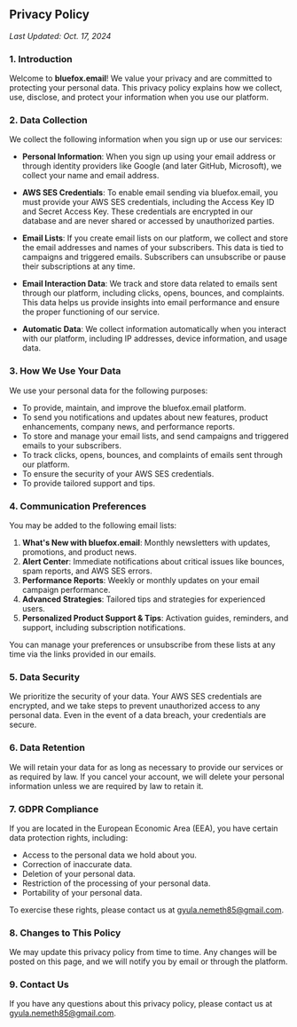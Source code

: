 ## Privacy Policy

_Last Updated: Oct. 17, 2024_

### 1. Introduction

Welcome to **bluefox.email**! We value your privacy and are committed to protecting your personal data. This privacy policy explains how we collect, use, disclose, and protect your information when you use our platform.

### 2. Data Collection

We collect the following information when you sign up or use our services:

- **Personal Information**: When you sign up using your email address or through identity providers like Google (and later GitHub, Microsoft), we collect your name and email address.
  
- **AWS SES Credentials**: To enable email sending via bluefox.email, you must provide your AWS SES credentials, including the Access Key ID and Secret Access Key. These credentials are encrypted in our database and are never shared or accessed by unauthorized parties.

- **Email Lists**: If you create email lists on our platform, we collect and store the email addresses and names of your subscribers. This data is tied to campaigns and triggered emails. Subscribers can unsubscribe or pause their subscriptions at any time.

- **Email Interaction Data**: We track and store data related to emails sent through our platform, including clicks, opens, bounces, and complaints. This data helps us provide insights into email performance and ensure the proper functioning of our service.

- **Automatic Data**: We collect information automatically when you interact with our platform, including IP addresses, device information, and usage data.

### 3. How We Use Your Data

We use your personal data for the following purposes:

- To provide, maintain, and improve the bluefox.email platform.
- To send you notifications and updates about new features, product enhancements, company news, and performance reports.
- To store and manage your email lists, and send campaigns and triggered emails to your subscribers.
- To track clicks, opens, bounces, and complaints of emails sent through our platform.
- To ensure the security of your AWS SES credentials.
- To provide tailored support and tips.

### 4. Communication Preferences

You may be added to the following email lists:

1. **What's New with bluefox.email**: Monthly newsletters with updates, promotions, and product news.
2. **Alert Center**: Immediate notifications about critical issues like bounces, spam reports, and AWS SES errors.
3. **Performance Reports**: Weekly or monthly updates on your email campaign performance.
4. **Advanced Strategies**: Tailored tips and strategies for experienced users.
5. **Personalized Product Support & Tips**: Activation guides, reminders, and support, including subscription notifications.

You can manage your preferences or unsubscribe from these lists at any time via the links provided in our emails.

### 5. Data Security

We prioritize the security of your data. Your AWS SES credentials are encrypted, and we take steps to prevent unauthorized access to any personal data. Even in the event of a data breach, your credentials are secure.

### 6. Data Retention

We will retain your data for as long as necessary to provide our services or as required by law. If you cancel your account, we will delete your personal information unless we are required by law to retain it.

### 7. GDPR Compliance

If you are located in the European Economic Area (EEA), you have certain data protection rights, including:

- Access to the personal data we hold about you.
- Correction of inaccurate data.
- Deletion of your personal data.
- Restriction of the processing of your personal data.
- Portability of your personal data.

To exercise these rights, please contact us at gyula.nemeth85@gmail.com.

### 8. Changes to This Policy

We may update this privacy policy from time to time. Any changes will be posted on this page, and we will notify you by email or through the platform.

### 9. Contact Us

If you have any questions about this privacy policy, please contact us at gyula.nemeth85@gmail.com.
